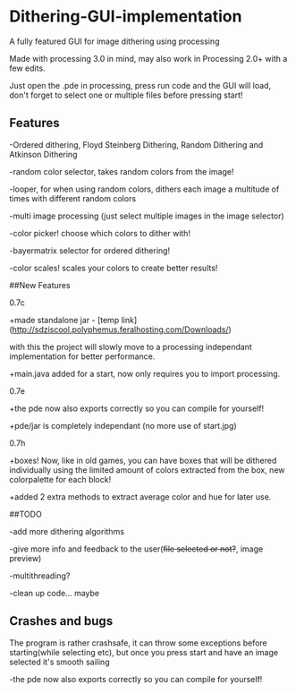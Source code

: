# Dithering-GUI-implementation
A fully featured GUI for image dithering using processing

Made with processing 3.0 in mind, may also work in Processing 2.0+ with a few edits.

Just open the .pde in processing, press run code and the GUI will load,
don't forget to select one or multiple files before pressing start!

## Features

-Ordered dithering, Floyd Steinberg Dithering, Random Dithering and Atkinson Dithering

-random color selector, takes random colors from the image!

-looper, for when using random colors, dithers each image a multitude of times with different random colors

-multi image processing (just select multiple images in the image selector)

-color picker! choose which colors to dither with!

-bayermatrix selector for ordered dithering!

-color scales! scales your colors to create better results!

##New Features

0.7c

+made standalone jar - [temp link] (http://sdziscool.polyphemus.feralhosting.com/Downloads/)

with this the project will slowly move to a processing independant implementation for better performance.

+main.java added for a start, now only requires you to import processing.
      
0.7e
      
+the pde now also exports correctly so you can compile for yourself!

+pde/jar is completely independant (no more use of start.jpg)

0.7h

+boxes! Now, like in old games, you can have boxes that will be dithered individually using the limited amount of colors extracted from the box, new colorpalette for each block!

+added 2 extra methods to extract average color and hue for later use.

##TODO

-add more dithering algorithms

-give more info and feedback to the user(~~file selected or not?~~, image preview)

-multithreading?

-clean up code... maybe

## Crashes and bugs
The program is rather crashsafe, it can throw some exceptions before starting(while selecting etc),
but once you press start and have an image selected it's smooth sailing



-the pde now also exports correctly so you can compile for yourself!

